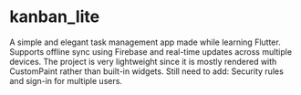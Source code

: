 # kanban_lite

A simple and elegant task management app made while learning Flutter. Supports offline sync using Firebase and real-time updates across multiple devices.
The project is very lightweight since it is mostly rendered with CustomPaint rather than built-in widgets. 
Still need to add: Security rules and sign-in for multiple users.
